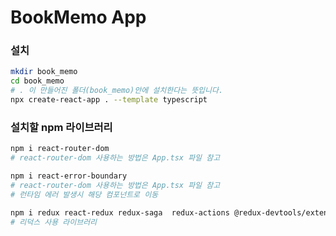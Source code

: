 # BookMemo App

### 설치

```bash
mkdir book_memo
cd book_memo
# . 이 만들어진 폴더(book_memo)안에 설치한다는 뜻입니다.
npx create-react-app . --template typescript
```

### 설치할 npm 라이브러리

```bash
npm i react-router-dom
# react-router-dom 사용하는 방법은 App.tsx 파일 참고
```

```bash
npm i react-error-boundary
# react-router-dom 사용하는 방법은 App.tsx 파일 참고
# 런타임 에러 발생시 해당 컴포넌트로 이동
```

```bash
npm i redux react-redux redux-saga  redux-actions @redux-devtools/extension
# 리덕스 사용 라이브러리
```
